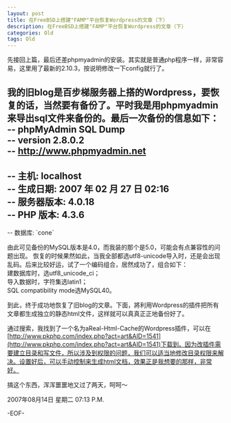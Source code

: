```yaml
---
layout: post
title: 在FreeBSD上搭建"FAMP"平台恢复Wordpress的文章（下）
description: 在FreeBSD上搭建"FAMP"平台恢复Wordpress的文章（下）
categories: Old
tags: Old
---
```

先接回上篇，最后还差phpmyadmin的安装。其实就是普通php程序一样，非常容易，这里用了最新的2.10.3，按说明修改一下config就行了。  
  
我的旧blog是百步梯服务器上搭的Wordpress，要恢复的话，当然要有备份了。平时我是用phpmyadmin来导出sql文件来备份的。最后一次备份的信息如下：  
-- phpMyAdmin SQL Dump  
-- version 2.8.0.2  
-- http://www.phpmyadmin.net  
--   
-- 主机: localhost  
-- 生成日期: 2007 年 02 月 27 日 02:16  
-- 服务器版本: 4.0.18  
-- PHP 版本: 4.3.6  
--   
-- 数据库: \`cone\`  
  
由此可见备份的MySQL版本是4.0，而我装的那个是5.0，可能会有点兼容性的问题出现。 恢复的时候果然如此，当我全部都选utf8-unicode导入时，还是会出现乱码。后来比较好运，试了一个编码组合，居然成功了，组合如下：  
建数据库时，选utf8\_unicode\_ci；  
导入数据时，字符集选latin1；  
SQL compatibility mode选MySQL40。  
  
到此，终于成功地恢复了旧blog的文章。下面，將利用Wordpress的插件把所有文章都生成独立的静态html文件，这样就可以真真正正地备份好了。  
  
通过搜索，我找到了一个名为aReal-Html-Cache的Wordpress插件，可以在[http://www.pkphp.com/index.php?act=art&AID=1541](http://www.pkphp.com/index.php?act=art&AID=1541)下载到。因为改插件需要建立目录和写文件，所以涉及到权限的问题，我们可以适当地修改目录权限来解决。设置好后，可以手动控制来生成html文档，效果正是我想要的那样，非常好。  
  
搞这个东西，浑浑噩噩地又过了两天，呵呵～

2007年08月14日 星期二  07:13 P.M.

-EOF-